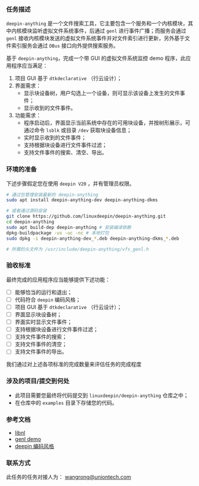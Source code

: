 ### 任务描述

`deepin-anything` 是一个文件搜索工具，它主要包含一个服务和一个内核模块，其中内核模块监听虚拟文件系统事件，后通过 `genl` 进行事件广播；而服务会通过 `genl` 接收内核模块发送的虚拟文件系统事件并对文件索引进行更新，另外基于文件索引服务会通过 `DBus` 接口向外提供搜索服务。

基于 `deepin-anything`，完成一个带 GUI 的虚拟文件系统监控 demo 程序，此应用程序应当满足：

1. 项目 GUI 基于 `dtkdeclarative` （行云设计）；
2. 界面需求：
   - 显示块设备树，用户勾选上一个设备，则可显示该设备上发生的文件事件；
   - 显示收到的文件事件。
3. 功能需求：
   - 程序启动后，界面显示当前系统中存在的可用块设备，并按树形展示，可通过命令 `lsblk` 或目录 `/dev` 获取块设备信息；
   - 实时显示收到的文件事件；
   - 支持根据块设备进行文件事件过滤；
   - 支持文件事件的搜索、清空、导出。

### 环境的准备

下述步骤假定您在使用 `deepin V20` ，并有管理员权限。

```bash
# 通过包管理安装最新的 deepin-anything
sudo apt install deepin-anything-dev deepin-anything-dkms

# 或者通过源码安装
git clone https://github.com/linuxdeepin/deepin-anything.git
cd deepin-anything
sudo apt build-dep deepin-anything # 安装编译依赖
dpkg-buildpackage -us -uc -nc # 本地打包
sudo dpkg -i deepin-anything-dev_*.deb deepin-anything-dkms_*.deb

# 所需的头文件为 /usr/include/deepin-anything/vfs_genl.h
```

### 验收标准

最终完成的应用程序应当能够提供下述功能：

- [ ] 能够恰当的运行和退出；
- [ ] 代码符合 `deepin` 编码风格；
- [ ] 项目 GUI 基于 `dtkdeclarative` （行云设计）；
- [ ] 界面显示块设备树；
- [ ] 界面实时显示文件事件；
- [ ] 支持根据块设备进行文件事件过滤；
- [ ] 支持文件事件的搜索；
- [ ] 支持文件事件的清空；
- [ ] 支持文件事件的导出。

我们通过对上述各项标准的完成数量来评估任务的完成程度

### 涉及的项目/提交到何处

- 此项目需要您最终将代码提交到 `linuxdeepin/deepin-anything` 仓库之中；
- 在仓库中的 `examples` 目录下存储您的代码。

### 参考文档

- [libnl](http://www.infradead.org/~tgr/libnl/)
- [genl demo](https://github.com/wangrong1069/genl_demo)
- [deepin 编码风格](https://github.com/linuxdeepin/deepin-styleguide)

### 联系方式

此任务的任务对接人为： wangrong@uniontech.com


